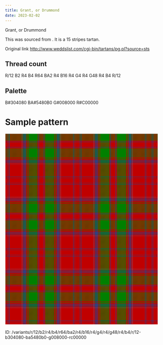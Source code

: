 ```yaml
---
title: Grant, or Drummond
date: 2023-02-02
---
```

Grant, or Drummond

This was sourced from <no value>.  It is a 15 stripes tartan.

Original link http://www.weddslist.com/cgi-bin/tartans/pg.pl?source=sts

## Thread count
R/12 B2 R4 B4 R64 BA2 R4 B16 R4 G4 R4 G48 R4 B4 R/12

## Palette
B#304080 BA#5480B0 G#008000 R#C00000

# Sample pattern

![Tartan detail](tartan.png "R/12 B2 R4 B4 R64 BA2 R4 B16 R4 G4 R4 G48 R4 B4 R/12 tartan")

ID: /variants/r/12/b2/r4/b4/r64/ba2/r4/b16/r4/g4/r4/g48/r4/b4/r/12-b304080-ba5480b0-g008000-rc00000